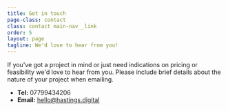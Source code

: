 ```yaml
---
title: Get in touch
page-class: contact
class: contact main-nav__link
order: 5
layout: page
tagline: We'd love to hear from you!
---
```

<p class="lede">
  If you've got a project in mind or just need indications on pricing or feasibility we'd love to hear from you. Please include brief details about the nature of your project when emailing.
</p>
<ul class="o-list-bare lede">
<li class="o-list-bare__item u-margin-bottom-small"><strong>Tel:</strong> 07799434206</li>
<li class="o-list-bare__item"><strong>Email:</strong> <a href="mailto:hello@hastings.digital?subject=Website%20enquiry%20-%20Hastings%20Digital">hello@hastings.digital</a></li>
</ul>

